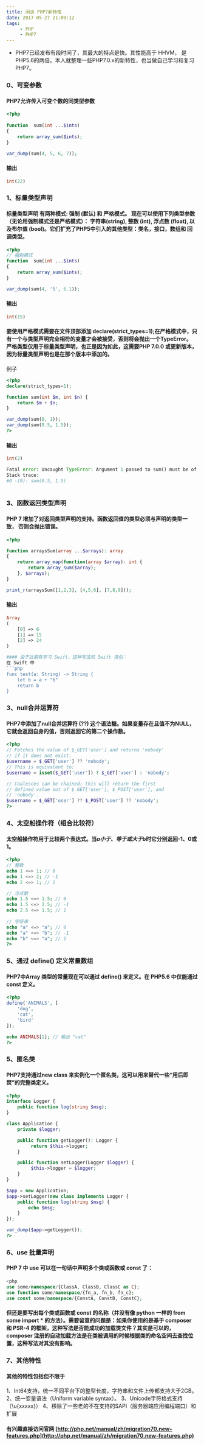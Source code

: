 ```yaml
---
title: 闲谈 PHP7新特性
date: 2017-05-27 21:09:12
tags:
     - PHP
     - PHP7
---
```

+  PHP7已经发布有段时间了，其最大的特点是快。其性能高于 HHVM， 是 PHP5.6的两倍。本人就整理一些PHP7.0.x的新特性，也当做自己学习和复习PHP7。
 <!-- more -->
### 0、可变参数
####  PHP7允许传入可变个数的同类型参数
```php
<?php
 
function  sum(int ...$ints)
{
    return array_sum($ints);
}

var_dump(sum(4, 5, 6, 7));
```
#### 输出

```php
int(22)
```

### 1、标量类型声明
#### 标量类型声明 有两种模式: 强制 (默认) 和 严格模式。 现在可以使用下列类型参数（无论用强制模式还是严格模式）： 字符串(string), 整数 (int), 浮点数 (float), 以及布尔值 (bool)。它们扩充了PHP5中引入的其他类型：类名，接口，数组和 回调类型。

```php
<?php
// 强制模式
function  sum(int ...$ints)
{
    return array_sum($ints);
}

var_dump(sum(4, '5', 6.1));
```

#### 输出
```php
int(15)
```
#### 要使用严格模式需要在文件顶部添加 declare(strict_types=1);在严格模式中，只有一个与类型声明完全相符的变量才会被接受，否则将会抛出一个TypeError。  严格类型仅用于标量类型声明，也正是因为如此，这需要PHP 7.0.0 或更新版本，因为标量类型声明也是在那个版本中添加的。
例子
```php
<?php
declare(strict_types=1);

function sum(int $m, int $n) {
    return $m + $n;
}

var_dump(sum(0, 1));
var_dump(sum(0.5, 1.5));
?>
```
#### 输出
```php
int(2)

Fatal error: Uncaught TypeError: Argument 1 passed to sum() must be of the type integer, float given,  
Stack trace:
#0 -(9): sum(0.5, 1.5)
 
```

### 3、函数返回类型声明
#### PHP 7 增加了对返回类型声明的支持。函数返回值的类型必须与声明的类型一致， 否则会抛出错误。
```php
<?php

function arraysSum(array ...$arrays): array
{
    return array_map(function(array $array): int {
        return array_sum($array);
    }, $arrays);
}

print_r(arraysSum([1,2,3], [4,5,6], [7,8,9]));
```
#### 输出
```php
Array
(
    [0] => 6
    [1] => 15
    [2] => 24
)

#### 由于近期有学习 Swift，这种写法和 Swift 类似：
在 Swift 中
```php
func test(a: String) -> String { 
    let b = a + "b"
    return b
} 

```

### 3、null合并运算符
#### PHP7中添加了null合并运算符 (??) 这个语法糖。如果变量存在且值不为NULL， 它就会返回自身的值，否则返回它的第二个操作数。

```php
<?php
// Fetches the value of $_GET['user'] and returns 'nobody'
// if it does not exist.
$username = $_GET['user'] ?? 'nobody';
// This is equivalent to:
$username = isset($_GET['user']) ? $_GET['user'] : 'nobody';

// Coalesces can be chained: this will return the first
// defined value out of $_GET['user'], $_POST['user'], and
// 'nobody'.
$username = $_GET['user'] ?? $_POST['user'] ?? 'nobody';
?>
```

### 4、太空船操作符（组合比较符） 
#### 太空船操作符用于比较两个表达式。当$a小于、等于或大于$b时它分别返回-1、0或1。
```php
<?php
// 整数
echo 1 <=> 1; // 0
echo 1 <=> 2; // -1
echo 2 <=> 1; // 1

// 浮点数
echo 1.5 <=> 1.5; // 0
echo 1.5 <=> 2.5; // -1
echo 2.5 <=> 1.5; // 1
 
// 字符串
echo "a" <=> "a"; // 0
echo "a" <=> "b"; // -1
echo "b" <=> "a"; // 1
?>
```
### 5、通过 define() 定义常量数组
#### PHP7中Array 类型的常量现在可以通过 define() 来定义。在 PHP5.6 中仅能通过 const 定义。
```php
<?php
define('ANIMALS', [
    'dog',
    'cat',
    'bird'
]);

echo ANIMALS[1]; // 输出 "cat"
?>
```
### 5、匿名类
#### PHP7支持通过new class 来实例化一个匿名类，这可以用来替代一些“用后即焚”的完整类定义。
```php
<?php
interface Logger {
    public function log(string $msg);
}

class Application {
    private $logger;

    public function getLogger(): Logger {
         return $this->logger;
    }

    public function setLogger(Logger $logger) {
         $this->logger = $logger;
    }
}

$app = new Application;
$app->setLogger(new class implements Logger {
    public function log(string $msg) {
        echo $msg;
    }
});

var_dump($app->getLogger());
?>
```

### 6、use 批量声明
#### PHP 7 中 use 可以在一句话中声明多个类或函数或 const 了：

```php
<php 
use some/namespace/{ClassA, ClassB, ClassC as C}; 
use function some/namespace/{fn_a, fn_b, fn_c}; 
use const some/namespace/{ConstA, ConstB, ConstC}; 
```

#### 但还是要写出每个类或函数或 const 的名称（并没有像 python 一样的 from some import * 的方法）。需要留意的问题是：如果你使用的是基于 composer 和 PSR-4 的框架，这种写法是否能成功的加载类文件？其实是可以的，composer 注册的自动加载方法是在类被调用的时候根据类的命名空间去查找位置，这种写法对其没有影响。

### 7、其他特性
#### 其他的特性包括但不限于

1、Int64支持，统一不同平台下的整型长度，字符串和文件上传都支持大于2GB。
2、统一变量语法（Uniform variable syntax）。
3、Unicode字符格式支持（\u{xxxxx}）
4、移除了一些老的不在支持的SAPI（服务器端应用编程端口）和扩展

#### 有兴趣直接访问官网 [http://php.net/manual/zh/migration70.new-features.php](http://php.net/manual/zh/migration70.new-features.php)





